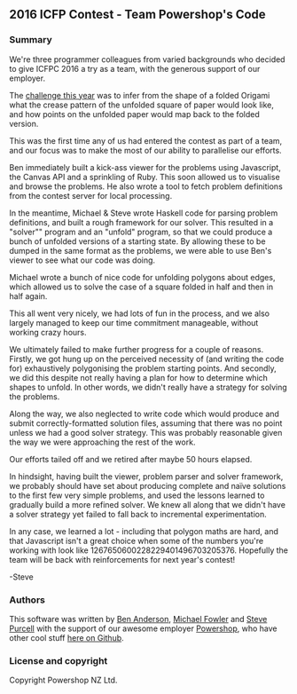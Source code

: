 ## 2016 ICFP Contest - Team Powershop's Code

### Summary

We're three programmer colleagues from varied backgrounds who decided
to give ICFPC 2016 a try as a team, with the generous support of our
employer.

The [challenge this year](http://2016.icfpcontest.org/) was to infer
from the shape of a folded Origami what the crease pattern of the
unfolded square of paper would look like, and how points on the
unfolded paper would map back to the folded version.

This was the first time any of us had entered the contest as part of a
team, and our focus was to make the most of our ability to parallelise
our efforts.

Ben immediately built a kick-ass viewer for the problems using
Javascript, the Canvas API and a sprinkling of Ruby. This soon allowed
us to visualise and browse the problems. He also wrote a tool to fetch
problem definitions from the contest server for local processing.

In the meantime, Michael & Steve wrote Haskell code for parsing
problem definitions, and built a rough framework for our solver. This
resulted in a "solver"" program and an "unfold" program, so that we
could produce a bunch of unfolded versions of a starting state. By
allowing these to be dumped in the same format as the problems, we
were able to use Ben's viewer to see what our code was doing.

Michael wrote a bunch of nice code for unfolding polygons about edges,
which allowed us to solve the case of a square folded in half and then
in half again.

This all went very nicely, we had lots of fun in the process, and we
also largely managed to keep our time commitment manageable, without
working crazy hours.

We ultimately failed to make further progress for a couple of
reasons. Firstly, we got hung up on the perceived necessity of (and
writing the code for) exhaustively polygonising the problem starting
points. And secondly, we did this despite not really having a plan for
how to determine which shapes to unfold. In other words, we didn't
really have a strategy for solving the problems.

Along the way, we also neglected to write code which would produce and
submit correctly-formatted solution files, assuming that there was no
point unless we had a good solver strategy. This was probably
reasonable given the way we were approaching the rest of the work.

Our efforts tailed off and we retired after maybe 50 hours elapsed.

In hindsight, having built the viewer, problem parser and solver
framework, we probably should have set about producing complete and
naïve solutions to the first few very simple problems, and used the
lessons learned to gradually build a more refined solver. We knew all
along that we didn't have a solver strategy yet failed to fall back to
incremental experimentation.

In any case, we learned a lot - including that polygon maths are hard,
and that Javascript isn't a great choice when some of the numbers
you're working with look
like 1267650600228229401496703205376. Hopefully the team will be back
with reinforcements for next year's contest!

-Steve

### Authors

This software was written by
[Ben Anderson](https://github.com/bagedevimo),
[Michael Fowler](https://github.com/mkrfowler) and
[Steve Purcell](https://github.com/purcell)
with the
support of our awesome employer
[Powershop](http://www.powershop.co.nz/), who have other cool stuff
[here on Github](https://github.com/powershop).

### License and copyright

Copyright Powershop NZ Ltd.
